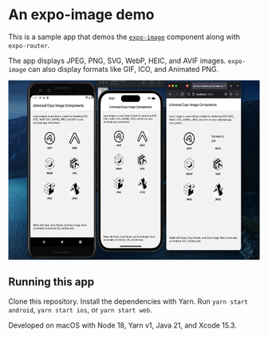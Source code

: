 # An expo-image demo

This is a sample app that demos the [`expo-image`](https://docs.expo.dev/versions/latest/sdk/image/) component along with `expo-router`.

The app displays JPEG, PNG, SVG, WebP, HEIC, and AVIF images. `expo-image` can also display formats like GIF, ICO, and Animated PNG.

<img src="example.jpg" width="600" height="360">

## Running this app

Clone this repository. Install the dependencies with Yarn. Run `yarn start android`, `yarn start ios`, or `yarn start web`.

Developed on macOS with Node 18, Yarn v1, Java 21, and Xcode 15.3.
